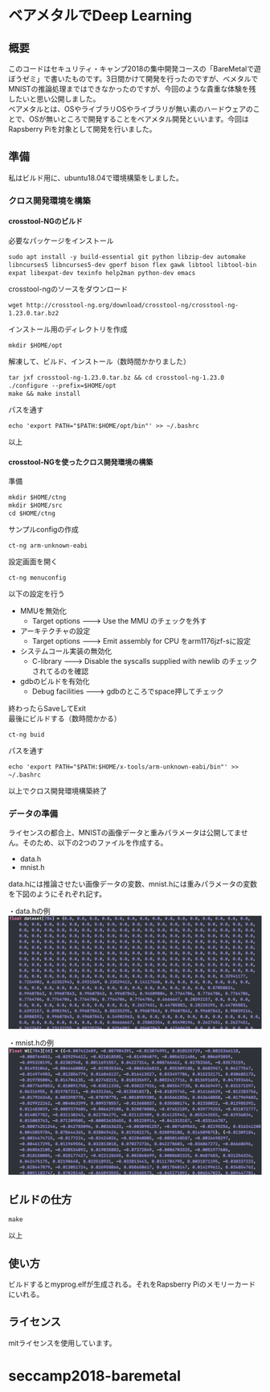 # ベアメタルでDeep Learning

## 概要

このコードはセキュリティ・キャンプ2018の集中開発コースの「BareMetalで遊ぼうゼミ」で書いたものです。3日間かけて開発を行ったのですが、べメタルでMNISTの推論処理まではできなかったのですが、今回のような貴重な体験を残したいと思い公開しました。  
ベアメタルとは、OSやライブラリOSやライブラリが無い素のハードウェアのことで、OSが無いところで開発することをベアメタル開発といいます。今回はRapsberry Piを対象として開発を行いました。

## 準備

私はビルド用に、ubuntu18.04で環境構築をしました。

### クロス開発環境を構築
#### crosstool-NGのビルド

必要なパッケージをインストール
```
sudo apt install -y build-essential git python libzip-dev automake libncurses5 libncurses5-dev gperf bison flex gawk libtool libtool-bin expat libexpat-dev texinfo help2man python-dev emacs
```
crosstool-ngのソースをダウンロード
```
wget http://crosstool-ng.org/download/crosstool-ng/crosstool-ng-1.23.0.tar.bz2
```
インストール用のディレクトリを作成
```
mkdir $HOME/opt
```
解凍して、ビルド、インストール（数時間かかりました）
```
tar jxf crosstool-ng-1.23.0.tar.bz && cd crosstool-ng-1.23.0
./configure --prefix=$HOME/opt
make && make install
```
パスを通す
```
echo 'export PATH="$PATH:$HOME/opt/bin"' >> ~/.bashrc
```
以上

#### crosstool-NGを使ったクロス開発環境の構築

準備
```
mkdir $HOME/ctng
mkdir $HOME/src
cd $HOME/ctng
```
サンプルconfigの作成
```
ct-ng arm-unknown-eabi
```
設定画面を開く
```
ct-ng menuconfig
```
以下の設定を行う
- MMUを無効化
  - Target options ---> Use the MMU のチェックを外す
- アーキテクチャの設定
  - Target options ---> Emit assembly for CPU をarm1176jzf-sに設定
- システムコール実装の無効化
  - C-library ---> Disable the syscalls supplied with newlib のチェックされてるのを確認
- gdbのビルドを有効化
  - Debug facilities ---> gdbのところでspace押してチェック  

終わったらSaveしてExit  
最後にビルドする（数時間かかる）
```
ct-ng buid
```
パスを通す
```
echo 'export PATH="$PATH:$HOME/x-tools/arm-unknown-eabi/bin"' >> ~/.bashrc
```
以上でクロス開発環境構築終了

### データの準備

ライセンスの都合上、MNISTの画像データと重みパラメータは公開してません。そのため、以下の2つのファイルを作成する。
- data.h
- mnist.h  

data.hには推論させたい画像データの変数、mnist.hには重みパラメータの変数を下図のようにそれぞれ記す。    

・data.hの例
<img src="./image/data.hの例.png" title="data.hの例">

・mnist.hの例
<img src="./image/mnist.hの例.png" title="data.hの例">


## ビルドの仕方

```
make
```
以上

## 使い方

ビルドするとmyprog.elfが生成される。それをRapsberry Piのメモリーカードにいれる。

## ライセンス

mitライセンスを使用しています。
# seccamp2018-baremetal

